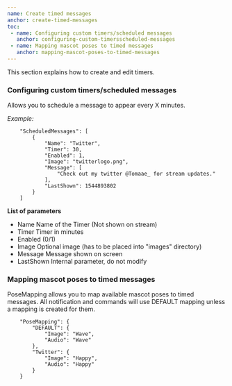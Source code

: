 ```yaml
---
name: Create timed messages
anchor: create-timed-messages
toc: 
 - name: Configuring custom timers/scheduled messages
   anchor: configuring-custom-timersscheduled-messages
 - name: Mapping mascot poses to timed messages
   anchor: mapping-mascot-poses-to-timed-messages
---
```

This section explains how to create and edit timers.

### Configuring custom timers/scheduled messages
Allows you to schedule a message to appear every X minutes.

*Example:*
```
    "ScheduledMessages": [
        {
            "Name": "Twitter",
            "Timer": 30,
            "Enabled": 1,
            "Image": "twitterlogo.png",
            "Message": [
                "Check out my twitter @Tomaae_ for stream updates."
            ],
            "LastShown": 1544893802
        }
    ]
```
**List of parameters**
* <span class="icon settings">Name</span> Name of the Timer (Not shown on stream)
* <span class="icon settings">Timer</span> Timer in minutes
* <span class="icon settings">Enabled</span> (0/1)
* <span class="icon settings">Image</span> Optional image (has to be placed into "images" directory)
* <span class="icon settings">Message</span> Message shown on screen
* <span class="icon settings">LastShown</span> Internal parameter, do not modify

### Mapping mascot poses to timed messages
PoseMapping allows you to map available mascot poses to timed messages.
All notification and commands will use DEFAULT mapping unless a mapping is created for them.
```
    "PoseMapping": {
        "DEFAULT": {
            "Image": "Wave",
            "Audio": "Wave"
        },
        "Twitter": {
            "Image": "Happy",
            "Audio": "Happy"
        }
    }
```
